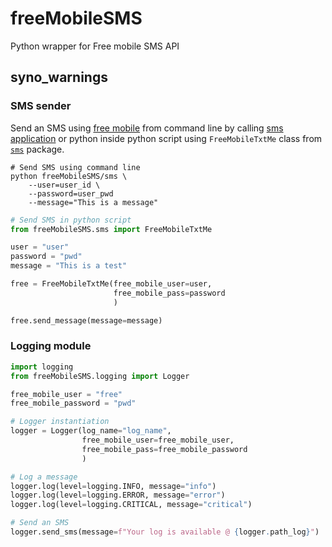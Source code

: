 # freeMobileSMS
Python wrapper for Free mobile SMS API


## syno_warnings

### SMS sender

Send an SMS using [free mobile](https://dev.to/steeve/send-text-notification-from-your-synology-nas-with-free-mobile-sms-jic)
from command line by calling [sms application](freeMobileSMS/sms/__main__.py) or python inside python
script using `FreeMobileTxtMe` class from [`sms`](freeMobileSMS/sms/free_texter.py) package.

```shell
# Send SMS using command line
python freeMobileSMS/sms \
    --user=user_id \
    --password=user_pwd
    --message="This is a message"
```

```python
# Send SMS in python script
from freeMobileSMS.sms import FreeMobileTxtMe

user = "user"
password = "pwd"
message = "This is a test"

free = FreeMobileTxtMe(free_mobile_user=user,
                       free_mobile_pass=password
                       )

free.send_message(message=message)
```

### Logging module

```python
import logging
from freeMobileSMS.logging import Logger

free_mobile_user = "free"
free_mobile_password = "pwd"

# Logger instantiation
logger = Logger(log_name="log_name",
                free_mobile_user=free_mobile_user,
                free_mobile_pass=free_mobile_password
                )

# Log a message
logger.log(level=logging.INFO, message="info")
logger.log(level=logging.ERROR, message="error")
logger.log(level=logging.CRITICAL, message="critical")

# Send an SMS
logger.send_sms(message=f"Your log is available @ {logger.path_log}")
```


